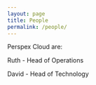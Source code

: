```yaml
---
layout: page
title: People
permalink: /people/
---
```


Perspex Cloud are:

Ruth - Head of Operations

David - Head of Technology

